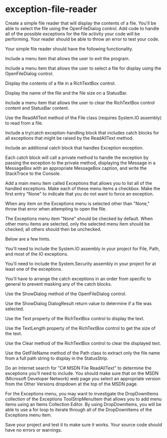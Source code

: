 # exception-file-reader

Create a simple file reader that will display the contents of a file. You'll be able to select the file using the OpenFileDialog control. Add code to handle all of the possible exceptions for the file activity your code will be performing. Your reader should be able to throw an error to test your code. 



Your simple file reader should have the following functionality.



Include a menu item that allows the user to exit the program. 

Include a menu item that allows the user to select a file for display using the OpenFileDialog control. 

Display the contents of a file in a RichTextBox control. 

Display the name of the file and the file size on a StatusBar. 

Include a menu item that allows the user to clear the RichTextBox control content and StatusBar content. 

Use the ReadAllText method of the File class (requires System.IO assembly) to read from a file. 

Include a try/catch exception-handling block that includes catch blocks for all exceptions that might be raised by the ReadAllText method. 

Include an additional catch block that handles Exception exception. 

Each catch block will call a private method to handle the exception by passing the exception to the private method, displaying the Message in a MessageBox with an appropriate MessageBox caption, and write the StackTrace to the Console. 

Add a main menu item called Exceptions that allows you to list all of the handled exceptions. Make each of these menu items a checkbox. Make the first entry "None" to indicate that you do not want to force an exception. 

When any item on the Exceptions menu is selected other than "None," throw that error when attempting to open the file. 

The Exceptions menu item "None" should be checked by default. When other menu items are selected, only the selected menu item should be checked; all others should then be unchecked. 

Below are a few hints.



You'll need to include the System.IO assembly in your project for File, Path, and most of the IO exceptions. 

You'll need to include the System.Security assembly in your project for at least one of the exceptions. 

You'll have to arrange the catch exceptions in an order from specific to general to prevent masking any of the catch blocks. 

Use the ShowDialog method of the OpenFileDialog control. 

Use the ShowDialog DialogResult return value to determine if a file was selected. 

Use the Text property of the RichTextBox control to display the text. 

Use the TextLength property of the RichTextBox control to get the size of the text. 

Use the Clear method of the RichTextBox control to clear the displayed text. 

Use the GetFileName method of the Path class to extract only the file name from a full path string to display in the StatusStrip. 

Do an Internet search for "C# MSDN File ReadAllText" to determine the exceptions you'll need to include. You should make sure that on the MSDN (Microsoft Developer Network) web page you select an appropriate version from the Other Versions dropdown at the top of the MSDN page. 

For the Exceptions menu, you may want to investigate the DropDownItems collection of the Exceptions ToolStripMenuItem that allows you to add menu items using an Items Collection Editor. By using DropDownItems, you will be able to use a for loop to iterate through all of the DropDownItems of the Exceptions menu item. 

Save your project and test it to make sure it works. Your source code should have no errors or warnings.



